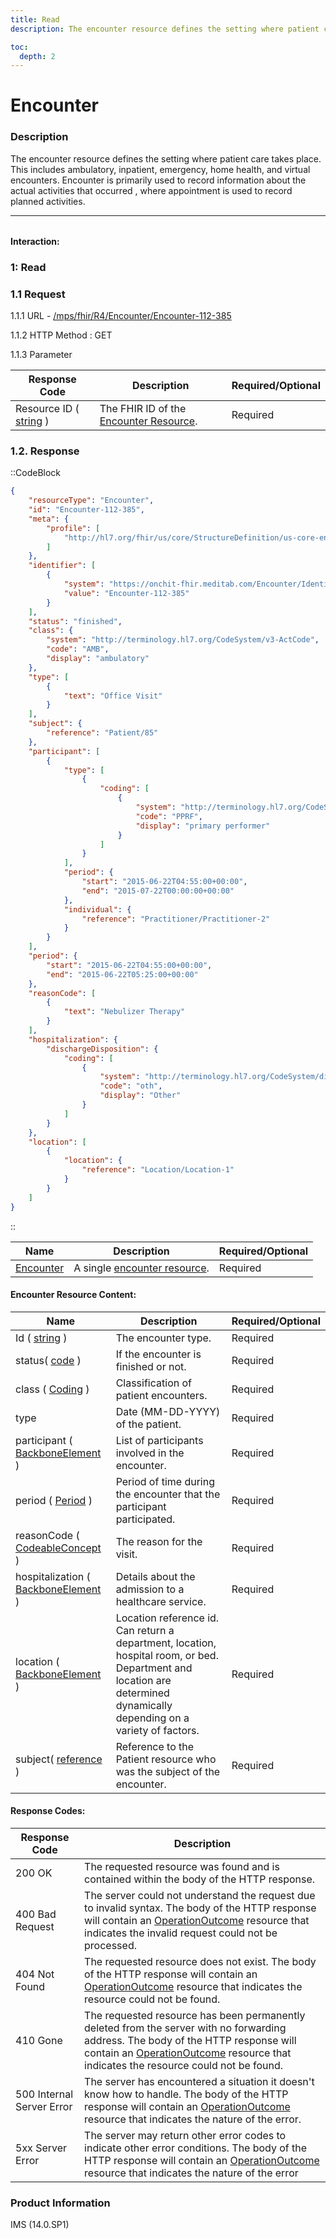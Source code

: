 ```yaml
---
title: Read
description: The encounter resource defines the setting where patient care takes place. This includes ambulatory, inpatient, emergency, home health, and virtual encounters. Encounter is primarily used to record information about the actual activities that occurred , where appointment is used to record planned activities.

toc:
  depth: 2
---
```


# Encounter

### Description

The encounter resource defines the setting where patient care takes place. This includes ambulatory, inpatient, emergency, home health, and virtual encounters. Encounter is primarily used to record information about the actual activities that occurred , where appointment is used to record planned activities.

<hr style="width: 100%; color: #f7f7f7; margin-bottom:2rem;">

#### Interaction:

### 1: Read
### 1.1 Request

1.1.1 URL - <a href="https://172.26.60.114:2525/mps/fhir/R4/AllergyIntolerance/AllergyIntolerance-482">/mps/fhir/R4/Encounter/Encounter-112-385</a>

1.1.2 HTTP Method : GET

1.1.3 Parameter

<table>
  <thead>
    <tr>
      <th>Response Code</th>
      <th>Description</th>
      <th>Required/Optional</th>
    </tr>
  </thead>
  <tbody>
    <tr>
      <td>Resource ID ( <a href="https://hl7.org/fhir/search.html#string" target="_blank">string</a> )</td>
      <td>The FHIR ID of the <a href="https://hl7.org/fhir/us/core/STU3.1.1/StructureDefinition-us-core-encounter.html" target="_blank">Encounter Resource</a>.</td>
      <td>Required</td>
    </tr>
  </tbody>
</table>

### 1.2. Response
::CodeBlock
```json
{
    "resourceType": "Encounter",
    "id": "Encounter-112-385",
    "meta": {
        "profile": [
            "http://hl7.org/fhir/us/core/StructureDefinition/us-core-encounter"
        ]
    },
    "identifier": [
        {
            "system": "https://onchit-fhir.meditab.com/Encounter/Identifier",
            "value": "Encounter-112-385"
        }
    ],
    "status": "finished",
    "class": {
        "system": "http://terminology.hl7.org/CodeSystem/v3-ActCode",
        "code": "AMB",
        "display": "ambulatory"
    },
    "type": [
        {
            "text": "Office Visit"
        }
    ],
    "subject": {
        "reference": "Patient/85"
    },
    "participant": [
        {
            "type": [
                {
                    "coding": [
                        {
                            "system": "http://terminology.hl7.org/CodeSystem/v3-ParticipationType",
                            "code": "PPRF",
                            "display": "primary performer"
                        }
                    ]
                }
            ],
            "period": {
                "start": "2015-06-22T04:55:00+00:00",
                "end": "2015-07-22T00:00:00+00:00"
            },
            "individual": {
                "reference": "Practitioner/Practitioner-2"
            }
        }
    ],
    "period": {
        "start": "2015-06-22T04:55:00+00:00",
        "end": "2015-06-22T05:25:00+00:00"
    },
    "reasonCode": [
        {
            "text": "Nebulizer Therapy"
        }
    ],
    "hospitalization": {
        "dischargeDisposition": {
            "coding": [
                {
                    "system": "http://terminology.hl7.org/CodeSystem/discharge-disposition",
                    "code": "oth",
                    "display": "Other"
                }
            ]
        }
    },
    "location": [
        {
            "location": {
                "reference": "Location/Location-1"
            }
        }
    ]
}
```
::


<table>
  <thead>
    <tr>
      <th>Name</th>
      <th>Description</th>
      <th>Required/Optional</th>
    </tr>
  </thead>
  <tbody>
    <tr>
      <td><a href="https://hl7.org/fhir/us/core/STU3.1.1/StructureDefinition-us-core-patient.html" target="_blank">Encounter</a></td>
      <td>A single <a href="https://hl7.org/fhir/us/core/STU3.1.1/StructureDefinition-us-core-encounter.html" target="_blank">encounter resource</a>.</td>
      <td>Required</td>
    </tr>
  </tbody>
</table>

#### Encounter Resource Content:

<table>
  <thead>
    <tr>
      <th>Name</th>
      <th>Description</th>
      <th>Required/Optional</th>
    </tr>
  </thead>
  <tbody>
    <tr>
      <td>Id ( <a href="https://hl7.org/fhir/search.html#string" target="_blank">string</a> )</td>
      <td>The encounter type.</td>
      <td>Required</td>
    </tr>
    <tr>
      <td>status( <a href="https://hl7.org/fhir/R4/datatypes.html#code" target="_blank">code</a> )</td>
      <td>If the encounter is finished or not.</td>
      <td>Required</td>
    </tr>
    <tr>
      <td>class ( <a href="https://hl7.org/fhir/R4/datatypes.html#Coding" target="_blank">Coding</a> )</td>
      <td>Classification of patient encounters.</td>
      <td>Required</td>
    </tr>
    <tr>
      <td>type</td>
      <td>Date (MM-DD-YYYY) of the patient.</td>
      <td>Required</td>
    </tr>
    <tr>
      <td>participant ( <a href="https://hl7.org/fhir/R4/datatypes.html#BackboneElement" target="_blank">BackboneElement</a> )</td>
      <td>List of participants involved in the encounter.</td>
      <td>Required</td>
    </tr>
    <tr>
      <td>period ( <a href="https://hl7.org/fhir/R4/datatypes.html#Period" target="_blank">Period</a> )</td>
      <td>Period of time during the encounter that the participant participated.</td>
      <td>Required</td>
    </tr>
    <tr>
      <td>reasonCode ( <a href="https://hl7.org/fhir/datatypes.html#codeableconcept" target="_blank">CodeableConcept</a> )</td>
      <td>The reason for the visit.</td>
      <td>Required</td>
    </tr>
    <tr>
      <td>hospitalization ( <a href="https://hl7.org/fhir/R4/datatypes.html#BackboneElement" target="_blank">BackboneElement</a> )</td>
      <td>Details about the admission to a healthcare service.</td>
      <td>Required</td>
    </tr>
    <tr>
      <td>location ( <a href="https://hl7.org/fhir/R4/datatypes.html#BackboneElement" target="_blank">BackboneElement</a> )</td>
      <td>Location reference id. Can return a department, location, hospital room, or bed. Department and location are determined dynamically depending on a variety of factors.</td>
      <td>Required</td>
    </tr>
    <tr>
      <td>subject( <a href="https://hl7.org/fhir/search.html#reference" target="_blank">reference</a> )</td>
      <td>Reference to the Patient resource who was the subject of the encounter.</td>
      <td>Required</td>
    </tr>
  </tbody>
</table>

#### Response Codes:

<table>
  <thead>
    <tr>
      <th>Response Code</th>
      <th>Description</th>
    </tr>
  </thead>
  <tbody>
    <tr>
      <td>200 OK</td>
      <td>The requested resource was found and is contained within the body of  the HTTP response.</td>
    </tr>
    <tr>
      <td>400 Bad Request</td>
      <td>The server could not understand the request due to invalid syntax. The body of the HTTP response will contain an <a href="https://hl7.org/fhir/R4B/operationoutcome.html" target="_blank">OperationOutcome</a> resource that indicates the invalid request could not be processed.</td>
    </tr>
    <tr>
      <td>404 Not Found</td>
      <td>The requested resource does not exist. The body of the HTTP response will contain an <a href="https://hl7.org/fhir/R4B/operationoutcome.html" target="_blank">OperationOutcome</a> resource that indicates the resource could not be found.</td>
    </tr>
    <tr>
      <td>410 Gone</td>
      <td>The requested resource has been permanently deleted from the server with no forwarding address. The body of the HTTP response will contain an <a href="https://hl7.org/fhir/R4B/operationoutcome.html" target="_blank">OperationOutcome</a> resource that indicates the resource could not be found.</td>
    </tr>
    <tr>
      <td>500 Internal Server Error</td>
      <td>The server has encountered a situation it doesn't know how to handle. The body of the HTTP response will contain an <a href="https://hl7.org/fhir/R4B/operationoutcome.html" target="_blank">OperationOutcome</a> resource that indicates the nature of the error.</td>
    </tr>
    <tr>
      <td>5xx Server Error</td>
      <td>The server may return other error codes to indicate other error conditions. The body of the HTTP response will contain an <a href="https://hl7.org/fhir/R4B/operationoutcome.html" target="_blank">OperationOutcome</a> resource that indicates the nature of the error</td>
    </tr>
  </tbody>
</table>


### Product Information
IMS (14.0.SP1)